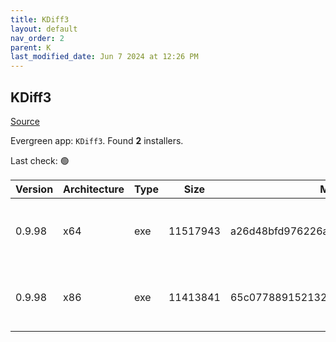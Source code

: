 ```yaml
---
title: KDiff3
layout: default
nav_order: 2
parent: K
last_modified_date: Jun 7 2024 at 12:26 PM
---
```


## KDiff3

[Source](https://kdiff3.sourceforge.net/)

Evergreen app: `KDiff3`. Found **2** installers.

Last check: 🟢

| Version | Architecture | Type | Size     | Md5                              | URI                                                                                                                                                                                                          |
| ------- | ------------ | ---- | -------- | -------------------------------- | ------------------------------------------------------------------------------------------------------------------------------------------------------------------------------------------------------------ |
| 0.9.98  | x64          | exe  | 11517943 | a26d48bfd976226a026398e006b22d2c | [https://cytranet-dal.dl.sourceforge.net/project/kdiff3/kdiff3/0.9.98/KDiff3-64bit-Setup_0.9.98-2.exe](https://cytranet-dal.dl.sourceforge.net/project/kdiff3/kdiff3/0.9.98/KDiff3-64bit-Setup_0.9.98-2.exe) |
| 0.9.98  | x86          | exe  | 11413841 | 65c0778891521325b334f9cb98c3b041 | [https://cytranet-dal.dl.sourceforge.net/project/kdiff3/kdiff3/0.9.98/KDiff3-32bit-Setup_0.9.98-3.exe](https://cytranet-dal.dl.sourceforge.net/project/kdiff3/kdiff3/0.9.98/KDiff3-32bit-Setup_0.9.98-3.exe) |
